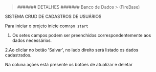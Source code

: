 > #######  DETALHES  #######
 Banco de Dados > (FireBase)

SISTEMA CRUD DE CADASTROS DE USUÁRIOS

Para iniciar o projeto inicie com`npm start`

1. Os setes campos podem ser preenchidos correspondentemente
aos dados necessários.

2.Ao cliclar no botão 'Salvar', no lado 
direito será listado os dados cadastrados.

Na coluna ações está presente os botões de atualizar e deletar 